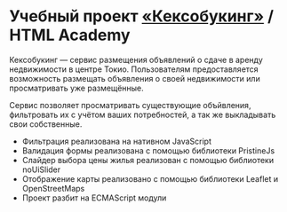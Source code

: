 # Учебный проект [«Кексобукинг»](https://ilyachever.github.io/keksobooking/) / HTML Academy

Кексобукинг — сервис размещения объявлений о сдаче в аренду недвижимости в центре Токио. Пользователям предоставляется возможность размещать объявления о своей недвижимости или просматривать уже размещённые.

Сервис позволяет просматривать существующие объйвления, фильтровать их с учётом ваших потребностей, а так же выкладывать свои собственные.

<ul>
  <li>Фильтрация реализована на нативном JavaScript</li>
  <li>Валидация формы реализована с помощью библиотеки PristineJs</li>
  <li>Слайдер выбора цены жилья реализован с помощью библиотеки noUiSlider</li>
  <li>Отображение карты реализовано с помощью библиотеки Leaflet и OpenStreetMaps</li>
  <li>Проект разбит на ECMAScript модули</li>
</ul>

